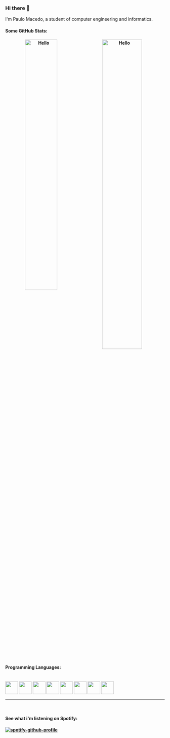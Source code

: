 ### Hi there 👋

I'm Paulo Macedo, a student of computer engineering and informatics.  
<b r/>

<h4> Some GitHub Stats: </h4>

<div align="center">
  <p><img width=45% align="left" src="https://github-readme-stats.vercel.app/api/top-langs?username=PauloMaced0&hide=html,css, tsql&langs_count=8&show_icons=true&locale=en&layout=compact" alt="Hello" /></p>

<p>&nbsp;<img width=50% align="center" src="https://github-readme-stats.vercel.app/api?username=PauloMaced0&show_icons=true&hide=html,css&locale=en" alt="Hello" /></p>
</div>

  <h4> Programming Languages: </h4>
<div style="display: inline_block"><br>
  <img height="40em" width="40em" src="https://cdn.jsdelivr.net/gh/devicons/devicon/icons/java/java-original.svg" />
  <img height="40em" width="40em" src="https://cdn.jsdelivr.net/gh/devicons/devicon/icons/python/python-original.svg" />
  <img height="40em" width="40em" src="https://cdn.jsdelivr.net/gh/devicons/devicon/icons/html5/html5-original.svg" />
  <img height="40em" width="40em" src="https://cdn.jsdelivr.net/gh/devicons/devicon/icons/javascript/javascript-original.svg" />
  <img height="40em" width="40em" src="https://cdn.jsdelivr.net/gh/devicons/devicon/icons/css3/css3-original.svg" />
  <img height="40em" width="40em" src="https://cdn.jsdelivr.net/gh/devicons/devicon/icons/linux/linux-original.svg" />
  <img height="40em" width="40em" src="https://cdn.jsdelivr.net/gh/devicons/devicon/icons/git/git-original.svg" />
  <img height="40em" width="40em" src="https://cdn.jsdelivr.net/gh/devicons/devicon/icons/sqlite/sqlite-original.svg" />
          
          
          

</div>
  
 ---
 
<br />
  
<h4> See what i'm listening on Spotify: </h4>
  
  [![spotify-github-profile](https://spotify-github-profile.vercel.app/api/view?uid=paulomacsrm13&cover_image=true&theme=novatorem&bar_color=4fb14e&bar_color_cover=false)](https://spotify-github-profile.vercel.app/api/view?uid=paulomacsrm13&redirect=true)
  
